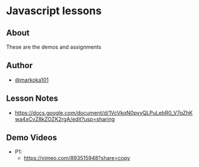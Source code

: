 # Javascript lessons

## About
These are the demos and assignments

## Author
- [@markoka101](https://github.com/markoka101)

## Lesson Notes
- https://docs.google.com/document/d/1VcVkqN0pvyQLPuLebR0_V7qZhKwa4xCvZ8kZOZK2rgA/edit?usp=sharing

## Demo Videos
- P1:
  - https://vimeo.com/893515948?share=copy
